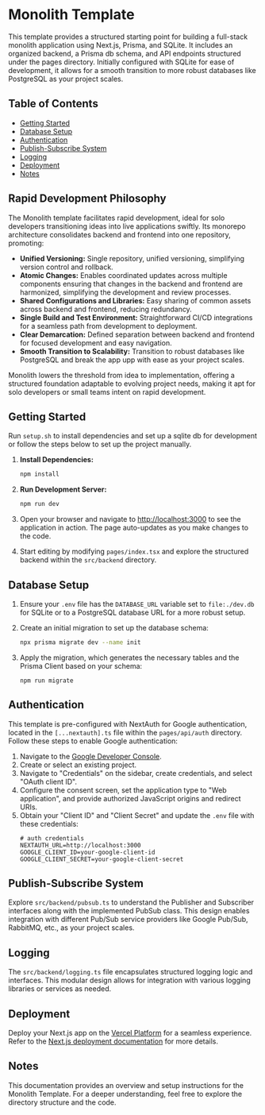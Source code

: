 # Monolith Template

This template provides a structured starting point for building a full-stack monolith application using Next.js, Prisma, and SQLite. It includes an organized backend, a Prisma db schema, and API endpoints structured under the pages directory. Initially configured with SQLite for ease of development, it allows for a smooth transition to more robust databases like PostgreSQL as your project scales.

## Table of Contents

- [Getting Started](#getting-started)
- [Database Setup](#database-setup)
- [Authentication](#authentication)
- [Publish-Subscribe System](#publish-subscribe-system)
- [Logging](#logging)
- [Deployment](#deployment)
- [Notes](#notes)

## Rapid Development Philosophy

The Monolith template facilitates rapid development, ideal for solo developers transitioning ideas into live applications swiftly. Its monorepo architecture consolidates backend and frontend into one repository, promoting:

- **Unified Versioning:** Single repository, unified versioning, simplifying version control and rollback.
- **Atomic Changes:** Enables coordinated updates across multiple components ensuring that changes in the backend and frontend are harmonized, simplifying the development and review processes.
- **Shared Configurations and Libraries:** Easy sharing of common assets across backend and frontend, reducing redundancy.
- **Single Build and Test Environment:** Straightforward CI/CD integrations for a seamless path from development to deployment.
- **Clear Demarcation:** Defined separation between backend and frontend for focused development and easy navigation.
- **Smooth Transition to Scalability:** Transition to robust databases like PostgreSQL and break the app upp with ease as your project scales.

Monolith lowers the threshold from idea to implementation, offering a structured foundation adaptable to evolving project needs, making it apt for solo developers or small teams intent on rapid development.

## Getting Started

Run `setup.sh` to install dependencies and set up a sqlite db for development or follow the steps below to set up the project manually.

1. **Install Dependencies:**
    ```bash
    npm install
    ```

2. **Run Development Server:**
    ```bash
    npm run dev
    ```

3. Open your browser and navigate to [http://localhost:3000](http://localhost:3000) to see the application in action. The page auto-updates as you make changes to the code.

4. Start editing by modifying `pages/index.tsx` and explore the structured backend within the `src/backend` directory.

## Database Setup

1. Ensure your `.env` file has the `DATABASE_URL` variable set to `file:./dev.db` for SQLite or to a PostgreSQL database URL for a more robust setup.

2. Create an initial migration to set up the database schema:
    ```bash
    npx prisma migrate dev --name init
    ```

3. Apply the migration, which generates the necessary tables and the Prisma Client based on your schema:
   ```
   npm run migrate 
   ```

## Authentication

This template is pre-configured with NextAuth for Google authentication, located in the `[...nextauth].ts` file within the `pages/api/auth` directory. Follow these steps to enable Google authentication:

1. Navigate to the [Google Developer Console](https://console.developers.google.com/).
2. Create or select an existing project.
3. Navigate to "Credentials" on the sidebar, create credentials, and select "OAuth client ID".
4. Configure the consent screen, set the application type to "Web application", and provide authorized JavaScript origins and redirect URIs.
5. Obtain your "Client ID" and "Client Secret" and update the `.env` file with these credentials:
    ```env
    # auth credentials
    NEXTAUTH_URL=http://localhost:3000
    GOOGLE_CLIENT_ID=your-google-client-id
    GOOGLE_CLIENT_SECRET=your-google-client-secret
    ```

## Publish-Subscribe System

Explore `src/backend/pubsub.ts` to understand the Publisher and Subscriber interfaces along with the implemented PubSub class. This design enables integration with different Pub/Sub service providers like Google Pub/Sub, RabbitMQ, etc., as your project scales.

## Logging

The `src/backend/logging.ts` file encapsulates structured logging logic and interfaces. This modular design allows for integration with various logging libraries or services as needed.

## Deployment

Deploy your Next.js app on the [Vercel Platform](https://vercel.com/new?utm_medium=default-template&filter=next.js&utm_source=create-next-app&utm_campaign=create-next-app-readme) for a seamless experience. Refer to the [Next.js deployment documentation](https://nextjs.org/docs/deployment) for more details.

## Notes
This documentation provides an overview and setup instructions for the Monolith Template. For a deeper understanding, feel free to explore the directory structure and the code.
